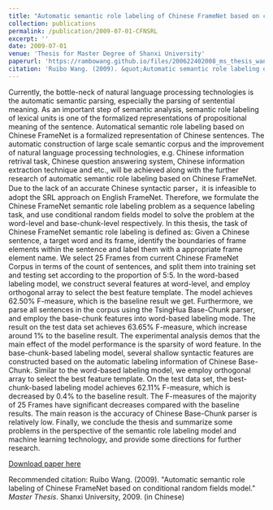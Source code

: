 ```yaml
---
title: "Automatic semantic role labeling of Chinese FrameNet based on conditional random fields model (in Chinese)"
collection: publications
permalink: /publication/2009-07-01-CFNSRL
excerpt: ''
date: 2009-07-01
venue: 'Thesis for Master Degree of Shanxi University'
paperurl: 'https://rambowang.github.io/files/200622402008_ms_thesis_wangrb.pdf'
citation: 'Ruibo Wang. (2009). &quot;Automatic semantic role labeling of Chinese FrameNet based on conditional random fields model.&quot; <i>Master Thesis</i>. Shanxi University, 2009. (in Chinese)' 
---
```


Currently, the bottle-neck of natural language processing technologies is the automatic semantic parsing, especially the parsing of sentential meaning. As an important step of semantic analysis, semantic role labeling of lexical units is one of  the formalized representations of propositional meaning of the sentence. Automatical semantic role labeling based on Chinese FrameNet is a formalized representation of Chinese sentences. The automatic construction of large scale semantic corpus and the improvement of natural language processing technologies, e.g. Chinese information retrival task, Chinese question answering system, Chinese information extraction technique and etc., will be achieved along with the further research of automatic semantic role labeling based on Chinese FrameNet.
Due to the lack of an accurate Chinese syntactic parser，it is infeasible to adopt the SRL approach on English FrameNet. Therefore, we formulate the Chinese FrameNet semantic role labeling problem as a sequence labeling task, and use conditional random fields model to solve the problem at the word-level and base-chunk-level respectively. In this thesis, the task of Chinese FrameNet semantic role labeling is defined as: Given a Chinese sentence, a target word and its frame, identify the boundaries of frame elements within the sentence and label them with a appropriate frame element name.
We select 25 Frames from current Chinese FrameNet Corpus in terms of the count of sentences, and split them into training set and testing set according to the proportion of 5:5. 
In the word-based labeling model, we construct several features at word-level, and employ orthogonal array to select the best feature template. The model achieves 62.50% F-measure, which is the baseline result we get. Furthermore, we parse all sentences in the corpus using the TsingHua Base-Chunk parser, and employ the base-chunk features into word-based labeling mode. The result on the test data set achieves 63.65% F-measure, which increase around 1% to the baseline result. The experimental analysis demos that the main effect of the model performance is the sparsity of word feature.
In the base-chunk-based labeling model, several shallow syntactic features are constructed based on the automatic labeling information of Chinese Base-Chunk. Similar to the word-based labeling model, we employ orthogonal array to select the best feature template. On the test data set, the best-chunk-based labeling model achieves 62.11% F-measure, which is decreased by 0.4% to the baseline result. The F-measures of the majority of 25 Frames have significant decreases compared with the baseline results. The main reason is the accuracy of Chinese Base-Chunk parser is relatively low. 
Finally, we conclude the thesis and summarize some problems in the perspective of the semantic role labeling model and machine learning technology, and provide some directions for further research.

[Download paper here](https://rambowang.github.io/files/200622402008_ms_thesis_wangrb.pdf)

Recommended citation: Ruibo Wang. (2009). &quot;Automatic semantic role labeling of Chinese FrameNet based on conditional random fields model.&quot; <i>Master Thesis</i>. Shanxi University, 2009. (in Chinese)



























